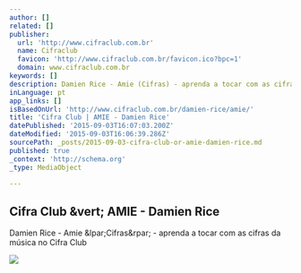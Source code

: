 ```yaml
---
author: []
related: []
publisher:
  url: 'http://www.cifraclub.com.br'
  name: Cifraclub
  favicon: 'http://www.cifraclub.com.br/favicon.ico?bpc=1'
  domain: www.cifraclub.com.br
keywords: []
description: Damien Rice - Amie (Cifras) - aprenda a tocar com as cifras da música no Cifra Club
inLanguage: pt
app_links: []
isBasedOnUrl: 'http://www.cifraclub.com.br/damien-rice/amie/'
title: 'Cifra Club | AMIE - Damien Rice'
datePublished: '2015-09-03T16:07:03.200Z'
dateModified: '2015-09-03T16:06:39.286Z'
sourcePath: _posts/2015-09-03-cifra-club-or-amie-damien-rice.md
published: true
_context: 'http://schema.org'
_type: MediaObject

---
```

<article style=""><h1>Cifra Club &amp;vert; AMIE - Damien Rice</h1><p>Damien Rice - Amie &amp;lpar;Cifras&amp;rpar; - aprenda a tocar com as cifras da música no Cifra Club</p><img src="http://sscdn.trrsf.com/uploadfile/letras/fotos/5/0/e/5/50e5aeb16f85c328727b536fdf7bbdc4.jpg" /></article>